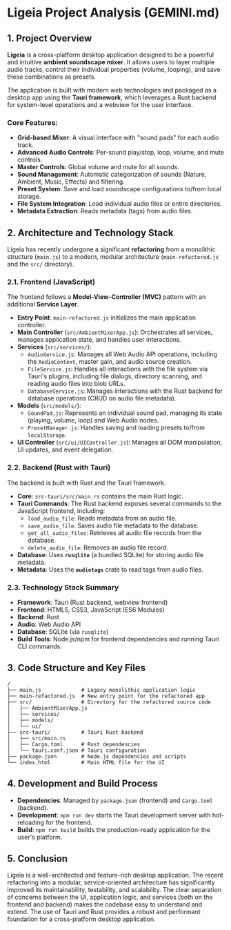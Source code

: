 # Ligeia Project Analysis (GEMINI.md)

## 1. Project Overview

**Ligeia** is a cross-platform desktop application designed to be a powerful and intuitive **ambient soundscape mixer**. It allows users to layer multiple audio tracks, control their individual properties (volume, looping), and save these combinations as presets.

The application is built with modern web technologies and packaged as a desktop app using the **Tauri framework**, which leverages a Rust backend for system-level operations and a webview for the user interface.

### Core Features:
- **Grid-based Mixer**: A visual interface with "sound pads" for each audio track.
- **Advanced Audio Controls**: Per-sound play/stop, loop, volume, and mute controls.
- **Master Controls**: Global volume and mute for all sounds.
- **Sound Management**: Automatic categorization of sounds (Nature, Ambient, Music, Effects) and filtering.
- **Preset System**: Save and load soundscape configurations to/from local storage.
- **File System Integration**: Load individual audio files or entire directories.
- **Metadata Extraction**: Reads metadata (tags) from audio files.

## 2. Architecture and Technology Stack

Ligeia has recently undergone a significant **refactoring** from a monolithic structure (`main.js`) to a modern, modular architecture (`main-refactored.js` and the `src/` directory).

### 2.1. Frontend (JavaScript)

The frontend follows a **Model-View-Controller (MVC)** pattern with an additional **Service Layer**.

-   **Entry Point**: `main-refactored.js` initializes the main application controller.
-   **Main Controller** (`src/AmbientMixerApp.js`): Orchestrates all services, manages application state, and handles user interactions.
-   **Services** (`src/services/`):
    -   `AudioService.js`: Manages all Web Audio API operations, including the `AudioContext`, master gain, and audio source creation.
    -   `FileService.js`: Handles all interactions with the file system via Tauri's plugins, including file dialogs, directory scanning, and reading audio files into blob URLs.
    -   `DatabaseService.js`: Manages interactions with the Rust backend for database operations (CRUD on audio file metadata).
-   **Models** (`src/models/`):
    -   `SoundPad.js`: Represents an individual sound pad, managing its state (playing, volume, loop) and Web Audio nodes.
    -   `PresetManager.js`: Handles saving and loading presets to/from `localStorage`.
-   **UI Controller** (`src/ui/UIController.js`): Manages all DOM manipulation, UI updates, and event delegation.

### 2.2. Backend (Rust with Tauri)

The backend is built with Rust and the Tauri framework.

-   **Core**: `src-tauri/src/main.rs` contains the main Rust logic.
-   **Tauri Commands**: The Rust backend exposes several commands to the JavaScript frontend, including:
    -   `load_audio_file`: Reads metadata from an audio file.
    -   `save_audio_file`: Saves audio file metadata to the database.
    -   `get_all_audio_files`: Retrieves all audio file records from the database.
    -   `delete_audio_file`: Removes an audio file record.
-   **Database**: Uses **`rusqlite`** (a bundled SQLite) for storing audio file metadata.
-   **Metadata**: Uses the **`audiotags`** crate to read tags from audio files.

### 2.3. Technology Stack Summary

-   **Framework**: Tauri (Rust backend, webview frontend)
-   **Frontend**: HTML5, CSS3, JavaScript (ES6 Modules)
-   **Backend**: Rust
-   **Audio**: Web Audio API
-   **Database**: SQLite (via `rusqlite`)
-   **Build Tools**: Node.js/npm for frontend dependencies and running Tauri CLI commands.

## 3. Code Structure and Key Files

```
/
├── main.js             # Legacy monolithic application logic
├── main-refactored.js  # New entry point for the refactored app
├── src/                # Directory for the refactored source code
│   ├── AmbientMixerApp.js
│   ├── services/
│   ├── models/
│   └── ui/
├── src-tauri/          # Tauri Rust backend
│   ├── src/main.rs
│   ├── Cargo.toml      # Rust dependencies
│   └── tauri.conf.json # Tauri configuration
├── package.json        # Node.js dependencies and scripts
└── index.html          # Main HTML file for the UI
```

## 4. Development and Build Process

-   **Dependencies**: Managed by `package.json` (frontend) and `Cargo.toml` (backend).
-   **Development**: `npm run dev` starts the Tauri development server with hot-reloading for the frontend.
-   **Build**: `npm run build` builds the production-ready application for the user's platform.

## 5. Conclusion

Ligeia is a well-architected and feature-rich desktop application. The recent refactoring into a modular, service-oriented architecture has significantly improved its maintainability, testability, and scalability. The clear separation of concerns between the UI, application logic, and services (both on the frontend and backend) makes the codebase easy to understand and extend. The use of Tauri and Rust provides a robust and performant foundation for a cross-platform desktop application.
